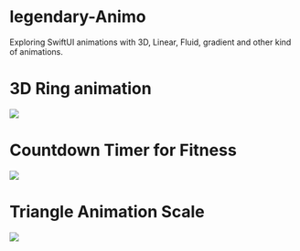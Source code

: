 # legendary-Animo
Exploring SwiftUI animations with 3D, Linear, Fluid, gradient and other kind of animations. 

# 3D Ring animation 

![](https://github.com/iAmVishal16/legendary-Animo/blob/main/Simulator_Screen_Recording_-_iPhone_14_Pro_-_2023-04-04_at_11_31_56_AdobeExpress.gif)

# Countdown Timer for Fitness

![](https://github.com/iAmVishal16/legendary-Animo/blob/main/Simulator_Screen_Recording_-_iPhone_14_Pro_-_2023-04-04_at_11_46_29_AdobeExpress.gif)

# Triangle Animation Scale
![](https://github.com/iAmVishal16/legendary-Animo/blob/main/Screen_Recording_2023-04-08_at_3_59_03_PM_AdobeExpress.gif)
